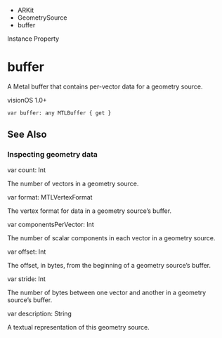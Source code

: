 

- ARKit
- GeometrySource
-  buffer 

Instance Property

# buffer

A Metal buffer that contains per-vector data for a geometry source.

visionOS 1.0+

``` source
var buffer: any MTLBuffer { get }
```

## See Also

### Inspecting geometry data

var count: Int

The number of vectors in a geometry source.

var format: MTLVertexFormat

The vertex format for data in a geometry source’s buffer.

var componentsPerVector: Int

The number of scalar components in each vector in a geometry source.

var offset: Int

The offset, in bytes, from the beginning of a geometry source’s buffer.

var stride: Int

The number of bytes between one vector and another in a geometry source’s buffer.

var description: String

A textual representation of this geometry source.

